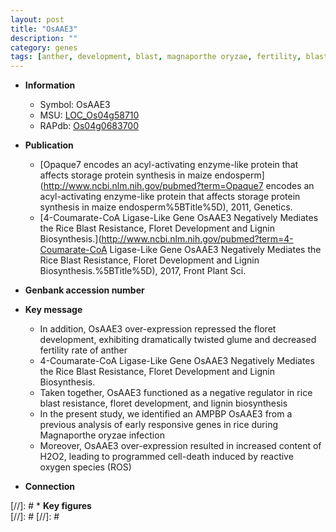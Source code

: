 ```yaml
---
layout: post
title: "OsAAE3"
description: ""
category: genes
tags: [anther, development, blast, magnaporthe oryzae, fertility, blast resistance, lignin, reactive oxygen species, lignin biosynthesis]
---
```


* **Information**  
    + Symbol: OsAAE3  
    + MSU: [LOC_Os04g58710](http://rice.plantbiology.msu.edu/cgi-bin/ORF_infopage.cgi?orf=LOC_Os04g58710)  
    + RAPdb: [Os04g0683700](http://rapdb.dna.affrc.go.jp/viewer/gbrowse_details/irgsp1?name=Os04g0683700)  

* **Publication**  
    + [Opaque7 encodes an acyl-activating enzyme-like protein that affects storage protein synthesis in maize endosperm](http://www.ncbi.nlm.nih.gov/pubmed?term=Opaque7 encodes an acyl-activating enzyme-like protein that affects storage protein synthesis in maize endosperm%5BTitle%5D), 2011, Genetics.
    + [4-Coumarate-CoA Ligase-Like Gene OsAAE3 Negatively Mediates the Rice Blast Resistance, Floret Development and Lignin Biosynthesis.](http://www.ncbi.nlm.nih.gov/pubmed?term=4-Coumarate-CoA Ligase-Like Gene OsAAE3 Negatively Mediates the Rice Blast Resistance, Floret Development and Lignin Biosynthesis.%5BTitle%5D), 2017, Front Plant Sci.

* **Genbank accession number**  

* **Key message**  
    + In addition, OsAAE3 over-expression repressed the floret development, exhibiting dramatically twisted glume and decreased fertility rate of anther
    + 4-Coumarate-CoA Ligase-Like Gene OsAAE3 Negatively Mediates the Rice Blast Resistance, Floret Development and Lignin Biosynthesis.
    + Taken together, OsAAE3 functioned as a negative regulator in rice blast resistance, floret development, and lignin biosynthesis
    + In the present study, we identified an AMPBP OsAAE3 from a previous analysis of early responsive genes in rice during Magnaporthe oryzae infection
    + Moreover, OsAAE3 over-expression resulted in increased content of H2O2, leading to programmed cell-death induced by reactive oxygen species (ROS)

* **Connection**  

[//]: # * **Key figures**  
[//]: # 
[//]: # 
